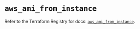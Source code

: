 # `aws_ami_from_instance`

Refer to the Terraform Registry for docs: [`aws_ami_from_instance`](https://registry.terraform.io/providers/hashicorp/aws/5.37.0/docs/resources/ami_from_instance).
